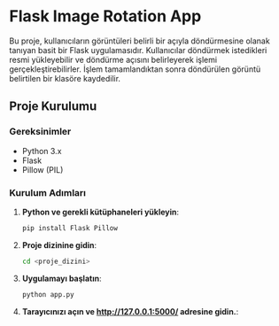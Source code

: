 # Flask Image Rotation App

Bu proje, kullanıcıların görüntüleri belirli bir açıyla döndürmesine olanak tanıyan basit bir Flask uygulamasıdır. Kullanıcılar döndürmek istedikleri resmi yükleyebilir ve döndürme açısını belirleyerek işlemi gerçekleştirebilirler. İşlem tamamlandıktan sonra döndürülen görüntü belirtilen bir klasöre kaydedilir.

## Proje Kurulumu

### Gereksinimler
- Python 3.x
- Flask
- Pillow (PIL)

### Kurulum Adımları

1. **Python ve gerekli kütüphaneleri yükleyin**:
   ```bash
   pip install Flask Pillow
2. **Proje dizinine gidin**:
   ```bash
   cd <proje_dizini>
3. **Uygulamayı başlatın**:
   ```bash
   python app.py
4. **Tarayıcınızı açın ve http://127.0.0.1:5000/ adresine gidin.**:
   
 



